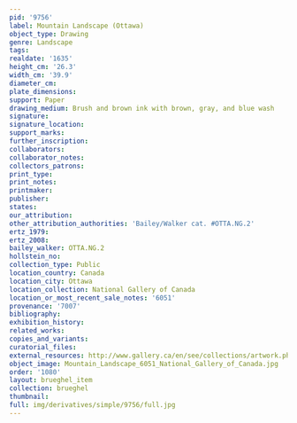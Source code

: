 ```yaml
---
pid: '9756'
label: Mountain Landscape (Ottawa)
object_type: Drawing
genre: Landscape
tags: 
realdate: '1635'
height_cm: '26.3'
width_cm: '39.9'
diameter_cm: 
plate_dimensions: 
support: Paper
drawing_medium: Brush and brown ink with brown, gray, and blue wash
signature: 
signature_location: 
support_marks: 
further_inscription: 
collaborators: 
collaborator_notes: 
collectors_patrons: 
print_type: 
print_notes: 
printmaker: 
publisher: 
states: 
our_attribution: 
other_attribution_authorities: 'Bailey/Walker cat. #OTTA.NG.2'
ertz_1979: 
ertz_2008: 
bailey_walker: OTTA.NG.2
hollstein_no: 
collection_type: Public
location_country: Canada
location_city: Ottawa
location_collection: National Gallery of Canada
location_or_most_recent_sale_notes: '6051'
provenance: '7007'
bibliography: 
exhibition_history: 
related_works: 
copies_and_variants: 
curatorial_files: 
external_resources: http://www.gallery.ca/en/see/collections/artwork.php?mkey=3533
object_image: Mountain_Landscape_6051_National_Gallery_of_Canada.jpg
order: '1080'
layout: brueghel_item
collection: brueghel
thumbnail: 
full: img/derivatives/simple/9756/full.jpg
---
```

